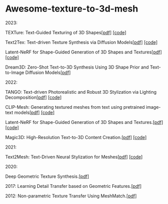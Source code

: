 # Awesome-texture-to-3d-mesh

2023:

TEXTure: Text-Guided Texturing of 3D Shapes[[pdf]](https://arxiv.org/abs/2302.01721)
[[code]](https://github.com/TEXTurePaper/TEXTurePaper)

Text2Tex: Text-driven Texture Synthesis via Diffusion Models[[pdf]](https://arxiv.org/abs/2303.11396)
[[code]](https://github.com/daveredrum/Text2Tex)

Latent-NeRF for Shape-Guided Generation of 3D Shapes and Textures[[pdf]](https://arxiv.org/abs/2211.07600)
[[code]](https://github.com/eladrich/latent-nerf)

Dream3D: Zero-Shot Text-to-3D Synthesis Using 3D Shape Prior and Text-to-Image Diffusion Models[[pdf]](https://arxiv.org/abs/2212.14704)

2022:

TANGO: Text-driven Photorealistic and Robust 3D Stylization via Lighting Decomposition[[pdf]](https://arxiv.org/abs/2210.11277)
[[code]](https://github.com/Gorilla-Lab-SCUT/tango)

CLIP-Mesh: Generating textured meshes from text using pretrained image-text models[[pdf]](https://arxiv.org/abs/2203.13333)
[[code]](https://github.com/NasirKhalid24/CLIP-Mesh)

Latent-NeRF for Shape-Guided Generation of 3D Shapes and Textures.[[pdf]](https://arxiv.org/abs/2211.07600)
[[code]](https://github.com/eladrich/latent-nerf)

Magic3D: High-Resolution Text-to-3D Content Creation.[[pdf]](https://arxiv.org/abs/2211.10440)
[[code]](https://github.com/chinhsuanwu/dreamfusionacc)

2021:

Text2Mesh: Text-Driven Neural Stylization for Meshes[[pdf]](https://arxiv.org/abs/2112.03221)
[[code]](https://github.com/threedle/text2mesh)

2020:

Deep Geometric Texture Synthesis.[[pdf]](https://arxiv.org/pdf/2007.00074.pdf)


2017:
Learning Detail Transfer based on Geometric Features.[[pdf]](https://diglib.eg.org/xmlui/bitstream/handle/10.1111/cgf13132/v36i2pp361-373.pdf?sequence=1&isAllowed=y)

2012:
Non-parametric Texture Transfer Using MeshMatch.[[pdf]](https://danbgoldman.com/misc/meshmatch/meshmatch.pdf)
